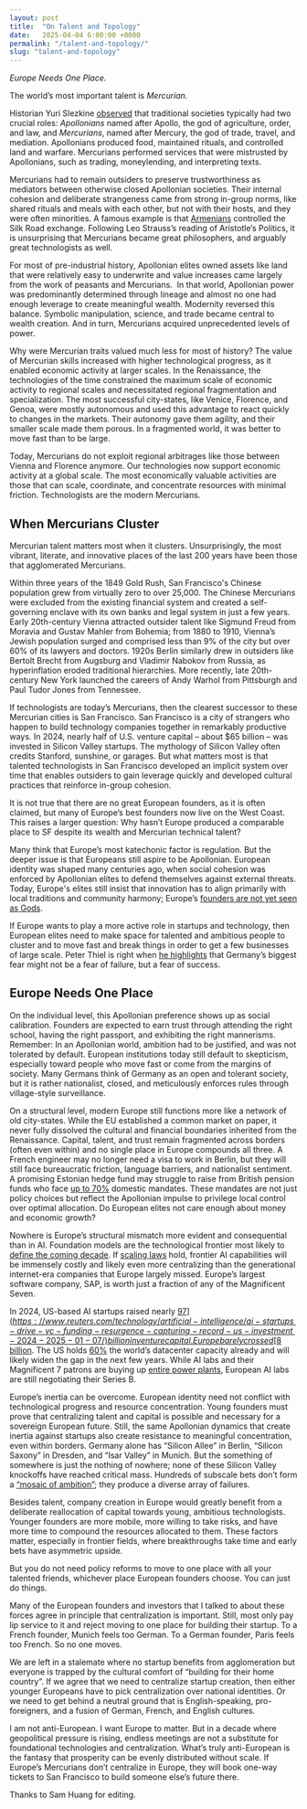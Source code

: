 ```yaml
---
layout: post
title:  "On Talent and Topology"
date:   2025-04-04 6:00:00 +0000
permalink: "/talent-and-topology/"
slug: "talent-and-topology"
---
```

*Europe Needs One Place.*

The world’s most important talent is *Mercurian.*

Historian Yuri Slezkine [observed](https://www.youtube.com/watch?v=K_nhahTUFWo) that traditional societies typically had two crucial roles: *Apollonians* named after Apollo, the god of agriculture, order, and law, and *Mercurians*, named after Mercury, the god of trade, travel, and mediation. Apollonians produced food, maintained rituals, and controlled land and warfare. Mercurians performed services that were mistrusted by Apollonians, such as trading, moneylending, and interpreting texts.

Mercurians had to remain outsiders to preserve trustworthiness as mediators between otherwise closed Apollonian societies. Their internal cohesion and deliberate strangeness came from strong in-group norms, like shared rituals and meals with each other, but not with their hosts, and they were often minorities. A famous example is that [Armenians](https://www.armgeo.am/en/silk-road/) controlled the Silk Road exchange. Following Leo Strauss’s reading of Aristotle’s Politics, it is unsurprising that Mercurians became great philosophers, and arguably great technologists as well.

For most of pre-industrial history, Apollonian elites owned assets like land that were relatively easy to underwrite and value increases came largely from the work of peasants and Mercurians.  In that world, Apollonian power was predominantly determined through lineage and almost no one had enough leverage to create meaningful wealth. Modernity reversed this balance. Symbolic manipulation, science, and trade became central to wealth creation. And in turn, Mercurians acquired unprecedented levels of power.

Why were Mercurian traits valued much less for most of history? The value of Mercurian skills increased with higher technological progress, as it enabled economic activity at larger scales. In the Renaissance, the technologies of the time constrained the maximum scale of economic activity to regional scales and necessitated regional fragmentation and specialization. The most successful city-states, like Venice, Florence, and Genoa, were mostly autonomous and used this advantage to react quickly to changes in the markets. Their autonomy gave them agility, and their smaller scale made them porous. In a fragmented world, it was better to move fast than to be large.

  
Today, Mercurians do not exploit regional arbitrages like those between Vienna and Florence anymore. Our technologies now support economic activity at a global scale. The most economically valuable activities are those that can scale, coordinate, and concentrate resources with minimal friction. Technologists are the modern Mercurians.


## When Mercurians Cluster

Mercurian talent matters most when it clusters. Unsurprisingly, the most vibrant, literate, and innovative places of the last 200 years have been those that agglomerated Mercurians.

Within three years of the 1849 Gold Rush, San Francisco's Chinese population grew from virtually zero to over 25,000. The Chinese Mercurians were excluded from the existing financial system and created a self-governing enclave with its own banks and legal system in just a few years. Early 20th-century Vienna attracted outsider talent like Sigmund Freud from Moravia and Gustav Mahler from Bohemia; from 1880 to 1910, Vienna’s Jewish population surged and comprised less than 9% of the city but over 60% of its lawyers and doctors. 1920s Berlin similarly drew in outsiders like Bertolt Brecht from Augsburg and Vladimir Nabokov from Russia, as hyperinflation eroded traditional hierarchies. More recently, late 20th-century New York launched the careers of Andy Warhol from Pittsburgh and Paul Tudor Jones from Tennessee.

If technologists are today’s Mercurians, then the clearest successor to these Mercurian cities is San Francisco. San Francisco is a city of strangers who happen to build technology companies together in remarkably productive ways. In 2024, nearly half of U.S. venture capital – about $65 billion – was invested in Silicon Valley startups. The mythology of Silicon Valley often credits Stanford, sunshine, or garages. But what matters most is that talented technologists in San Francisco developed an implicit system over time that enables outsiders to gain leverage quickly and developed cultural practices that reinforce in-group cohesion.

It is not true that there are no great European founders, as it is often claimed, but many of Europe’s best founders now live on the West Coast. This raises a larger question: Why hasn’t Europe produced a comparable place to SF despite its wealth and Mercurian technical talent?


Many think that Europe’s most katechonic factor is regulation. But the deeper issue is that Europeans still aspire to be Apollonian. European identity was shaped many centuries ago, when social cohesion was enforced by Apollonian elites to defend themselves against external threats. Today, Europe's elites still insist that innovation has to align primarily with local traditions and community harmony; Europe’s [founders are not yet seen as Gods](https://blakemasters.tumblr.com/post/24578683805/peter-thiels-cs183-startup-class-18-notes).


If Europe wants to play a more active role in startups and technology, then European elites need to make space for talented and ambitious people to cluster and to move fast and break things in order to get a few businesses of large scale. Peter Thiel is right when [he highlights](https://youtu.be/oF1tgZ-c2Hk?si=gp_5-ZRDQnGik8tj) that Germany’s biggest fear might not be a fear of failure, but a fear of success.
  

## Europe Needs One Place  
On the individual level, this Apollonian preference shows up as social calibration. Founders are expected to earn trust through attending the right school, having the right passport, and exhibiting the right mannerisms. Remember: In an Apollonian world, ambition had to be justified, and was not tolerated by default. European institutions today still default to skepticism, especially toward people who move fast or come from the margins of society. Many Germans think of Germany as an open and tolerant society, but it is rather nationalist, closed, and meticulously enforces rules through village-style surveillance.

On a structural level, modern Europe still functions more like a network of old city-states. While the EU established a common market on paper, it never fully dissolved the cultural and financial boundaries inherited from the Renaissance. Capital, talent, and trust remain fragmented across borders (often even within) and no single place in Europe compounds all three. A French engineer may no longer need a visa to work in Berlin, but they will still face bureaucratic friction, language barriers, and nationalist sentiment. A promising Estonian hedge fund may struggle to raise from British pension funds who face [up to 70%](https://assets.publishing.service.gov.uk/media/673f3ca459aab43310b95a8d/pension-fund-investment-uk-economy.pdf) domestic mandates. These mandates are not just policy choices but reflect the Apollonian impulse to privilege local control over optimal allocation. Do European elites not care enough about money and economic growth?

Nowhere is Europe’s structural mismatch more evident and consequential than in AI. Foundation models are the technological frontier most likely to [define the coming decade](https://darioamodei.com/machines-of-loving-grace). If [scaling laws](https://www.cs.utexas.edu/~eunsol/courses/data/bitter_lesson.pdf) hold, frontier AI capabilities will be immensely costly and likely even more centralizing than the generational internet-era companies that Europe largely missed. Europe’s largest software company, SAP, is worth just a fraction of any of the Magnificent Seven.

In 2024, US-based AI startups raised nearly [$97](https://www.reuters.com/technology/artificial-intelligence/ai-startups-drive-vc-funding-resurgence-capturing-record-us-investment-2024-2025-01-07/) billion in venture capital. Europe barely crossed [$8 billion](https://thefuturemedia.eu/europes-ai-startups-secure-8-billion-in-venture-capital-amid-growing-u-s-influence/). The US holds [60%](https://www.bcg.com/publications/2025/breaking-barriers-data-center-growth) the world’s datacenter capacity already and will likely widen the gap in the next few years. While AI labs and their Magnificent 7 patrons are buying up [entire power plants](https://www.datacenterdynamics.com/en/news/three-mile-island-nuclear-power-plant-to-return-as-microsoft-signs-20-year-835mw-ai-data-center-ppa/), European AI labs are still negotiating their Series B.

Europe’s inertia can be overcome. European identity need not conflict with technological progress and resource concentration. Young founders must prove that centralizing talent and capital is possible and necessary for a sovereign European future. Still, the same Apollonian dynamics that create inertia against startups also create resistance to meaningful concentration, even within borders. Germany alone has “Silicon Allee” in Berlin, “Silicon Saxony” in Dresden, and “Isar Valley” in Munich. But the something of somewhere is just the nothing of nowhere; none of these Silicon Valley knockoffs have reached critical mass. Hundreds of subscale bets don’t form a [“mosaic of ambition”](https://medium.com/localglobe-notes/european-tech-its-time-to-play-total-football-17e5ac3eccf4); they produce a diverse array of failures.

Besides talent, company creation in Europe would greatly benefit from a deliberate reallocation of capital towards young, ambitious technologists. Younger founders are more mobile, more willing to take risks, and have more time to compound the resources allocated to them. These factors matter, especially in frontier fields, where breakthroughs take time and early bets have asymmetric upside.

But you do not need policy reforms to move to one place with all your talented friends, whichever place European founders choose. You can just do things. 

Many of the European founders and investors that I talked to about these forces agree in principle that centralization is important. Still, most only pay lip service to it and reject moving to one place for building their startup. To a French founder, Munich feels too German. To a German founder, Paris feels too French. So no one moves.

We are left in a stalemate where no startup benefits from agglomeration but everyone is trapped by the cultural comfort of “building for their home country”. If we agree that we need to centralize startup creation, then either younger Europeans have to pick centralization over national identities. Or we need to get behind a neutral ground that is English-speaking, pro-foreigners, and a fusion of German, French, and English cultures.

I am not anti-European. I want Europe to matter. But in a decade where geopolitical pressure is rising, endless meetings are not a substitute for foundational technologies and centralization. What’s truly anti-European is the fantasy that prosperity can be evenly distributed without scale. If Europe’s Mercurians don’t centralize in Europe, they will book one-way tickets to San Francisco to build someone else’s future there.

Thanks to Sam Huang for editing.